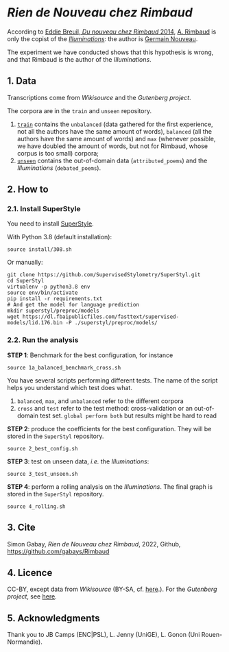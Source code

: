 # _Rien de Nouveau chez Rimbaud_

According to [Eddie Breuil, _Du nouveau chez Rimbaud_ 2014](https://www.honorechampion.com/fr/champion/9075-book-08532889-9782745328892.html), [A. Rimbaud](https://en.wikipedia.org/wiki/Arthur_Rimbaud) is only the copist of the [_Illuminations_](https://en.wikipedia.org/wiki/Illuminations_(poetry_collection)): the author is [Germain Nouveau](https://en.wikipedia.org/wiki/Germain_Nouveau).

The experiment we have conducted shows that this hypothesis is wrong, and that Rimbaud is the author of the _Illuminations_.

## 1. Data

Transcriptions come from _Wikisource_ and the _Gutenberg project_.

The corpora are in the `train` and `unseen` repository.
1. [`train`](https://github.com/gabays/Rimbaud/tree/master/train) contains the `unbalanced` (data gathered for the first experience, not all the authors have the same amount of words), `balanced` (all the authors have the same amount of words) and `max` (whenever possible, we have doubled the amount of words, but not for Rimbaud, whose corpus is too small) corpora;
2. [`unseen`](https://github.com/gabays/Rimbaud/tree/master/unseen) contains the out-of-domain data (`attributed_poems`) and the _Illuminations_ (`debated_poems`).

## 2. How to

### 2.1. Install SuperStyle

You need to install [SuperStyle](https://github.com/SupervisedStylometry/SuperStyl).

With Python 3.8 (default installation):

```console
source install/308.sh
```

Or manually:

```console
git clone https://github.com/SupervisedStylometry/SuperStyl.git
cd SuperStyl
virtualenv -p python3.8 env
source env/bin/activate
pip install -r requirements.txt
# And get the model for language prediction
mkdir superstyl/preproc/models
wget https://dl.fbaipublicfiles.com/fasttext/supervised-models/lid.176.bin -P ./superstyl/preproc/models/
```

### 2.2. Run the analysis

**STEP 1**: Benchmark for the best configuration, for instance
```console
source 1a_balanced_benchmark_cross.sh
```
You have several scripts performing different tests. The name of the script helps you understand which test does what.

1. `balanced`, `max`, and `unbalanced` refer to the different corpora
2. `cross` and `test` refer to the test method: cross-validation or an out-of-domain test set. `global perform both` but results might be hard to read


**STEP 2**: produce the coefficients for the best configuration. They will be stored in the `SuperStyl` repository.

```console
source 2_best_config.sh
```

**STEP 3**: test on unseen data, _i.e._ the _Illuminations_:

```console
source 3_test_unseen.sh
```

**STEP 4**: perform a rolling analysis on the  _Illuminations_. The final graph is stored in the `SuperStyl` repository.

```console
source 4_rolling.sh
```

## 3. Cite

Simon Gabay, _Rien de Nouveau chez Rimbaud_, 2022, Github, https://github.com/gabays/Rimbaud

## 4. Licence

CC-BY, except data from _Wikisource_ (BY-SA, cf. [here](https://foundation.wikimedia.org/wiki/Terms_of_Use/en).). For the _Gutenberg project_, see [here](https://www.gutenberg.org/policy/license.html).

## 5. Acknowledgments

Thank you to JB Camps (ENC|PSL), L. Jenny (UniGE), L. Gonon (Uni Rouen-Normandie).
